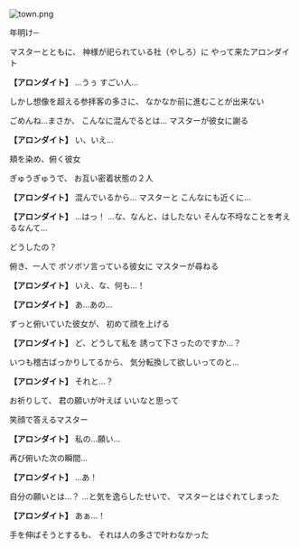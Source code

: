 
![town.png](../images/backgrounds/town.png)

年明け─

マスターとともに、
神様が祀られている社（やしろ）に
やって来たアロンダイト

**【アロンダイト】**
…うぅ
すごい人…

しかし想像を超える参拝客の多さに、
なかなか前に進むことが出来ない

ごめんね…まさか、
こんなに混んでるとは…
マスターが彼女に謝る

**【アロンダイト】**
い、いえ…

頬を染め、俯く彼女

ぎゅうぎゅうで、
お互い密着状態の２人

**【アロンダイト】**
混んでいるから…
マスターと
こんなにも近くに…

**【アロンダイト】**
…はっ！
…な、なんと、はしたない
そんな不埒なことを考えるなんて…

どうしたの？

俯き、一人で
ボソボソ言っている彼女に
マスターが尋ねる

**【アロンダイト】**
いえ、な、何も…！

**【アロンダイト】**
あ…あの…

ずっと俯いていた彼女が、
初めて顔を上げる

**【アロンダイト】**
ど、どうして私を
誘って下さったのですか…？

いつも稽古ばっかりしてるから、
気分転換して欲しいってのと…

**【アロンダイト】**
それと…？

お祈りして、
君の願いが叶えば
いいなと思って

笑顔で答えるマスター

**【アロンダイト】**
私の…願い…

再び俯いた次の瞬間…

**【アロンダイト】**
…あ！

自分の願いとは…？
…と気を逸らしたせいで、
マスターとはぐれてしまった

**【アロンダイト】**
あぁ…！

手を伸ばそうとするも、
それは人の多さで叶わなかった
